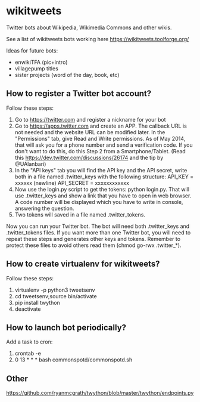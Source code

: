 # wikitweets

Twitter bots about Wikipedia, Wikimedia Commons and other wikis.

See a list of wikitweets bots working here https://wikitweets.toolforge.org/

Ideas for future bots:

* enwikiTFA (pic+intro)
* villagepump titles
* sister projects (word of the day, book, etc)

## How to register a Twitter bot account?

Follow these steps:

1. Go to https://twitter.com and register a nickname for your bot
2. Go to https://apps.twitter.com and create an APP. The callback URL is not needed and the website URL can be modified later. In the "Permissions" tab, give Read and Write permissions. As of May 2014, that will ask you for a phone number and send a verification code. If you don't want to do this, do this Step 2 from a Smartphone/Tablet. (Read this https://dev.twitter.com/discussions/26174 and the tip by @UAlanbari)
3. In the "API keys" tab you will find the API key and the API secret, write both in a file named .twitter_keys with the following structure: API_KEY = xxxxxx (newline) API_SECRET = xxxxxxxxxxxx
5. Now use the login.py script to get the tokens: python login.py. That will use .twitter_keys and show a link that you have to open in web browser. A code number will be displayed which you have to write in console, answering the question.
6. Two tokens will saved in a file named .twitter_tokens.

Now you can run your Twitter bot. The bot will need both .twitter_keys and .twitter_tokens files. If you want more than one Twitter bot, you will need to repeat these steps and generates other keys and tokens. Remember to protect these files to avoid others read them (chmod go-rwx .twitter_*).

## How to create virtualenv for wikitweets?

Follow these steps:

1. virtualenv -p python3 tweetsenv
2. cd tweetsenv;source bin/activate
3. pip install twython
4. deactivate

## How to launch bot periodically?

Add a task to cron:

1. crontab -e
2. 0 13  * * *   bash commonspotd/commonspotd.sh

## Other

https://github.com/ryanmcgrath/twython/blob/master/twython/endpoints.py
